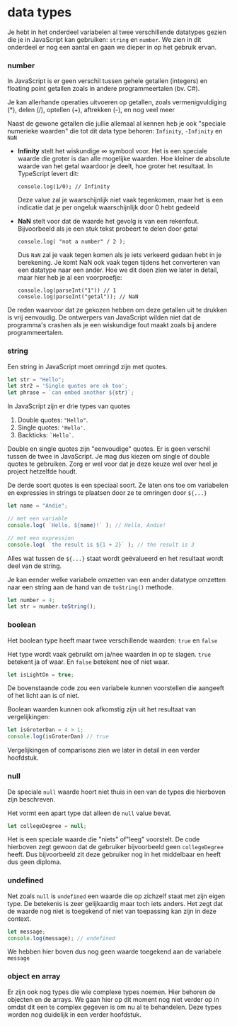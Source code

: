 # data types

Je hebt in het onderdeel variabelen al twee verschillende datatypes gezien die je in JavaScript kan gebruiken: `string` en `number`. We zien in dit onderdeel er nog een aantal en gaan we dieper in op het gebruik ervan.

### number

In JavaScript is er geen verschil tussen gehele getallen (integers) en floating point getallen zoals in andere programmeertalen (bv. C#).

Je kan allerhande operaties uitvoeren op getallen, zoals vermenigvuldiging (\*), delen (/), optellen (+), aftrekken (-), en nog veel meer

Naast de gewone getallen die jullie allemaal al kennen heb je ook "speciale numerieke waarden" die tot dit data type behoren: `Infinity`, `-Infinity` en `NaN`

*   **Infinity** stelt het wiskundige ∞ symbool voor. Het is een speciale waarde die groter is dan alle mogelijke waarden. Hoe kleiner de absolute waarde van het getal waardoor je deelt, hoe groter het resultaat. In TypeScript levert dit:

    ```
    console.log(1/0); // Infinity
    ```

    Deze value zal je waarschijnlijk niet vaak tegenkomen, maar het is een indicatie dat je per ongeluk waarschijnlijk door 0 hebt gedeeld
*   **NaN** stelt voor dat de waarde het gevolg is van een rekenfout. Bijvoorbeeld als je een stuk tekst probeert te delen door getal

    ```
    console.log( "not a number" / 2 );
    ```

    Dus `NaN` zal je vaak tegen komen als je iets verkeerd gedaan hebt in je berekening. Je komt NaN ook vaak tegen tijdens het converteren van een datatype naar een ander. Hoe we dit doen zien we later in detail, maar hier heb je al een voorproefje:

    ```
    console.log(parseInt("1")) // 1
    console.log(parseInt("getal")); // NaN
    ```

De reden waarvoor dat ze gekozen hebben om deze getallen uit te drukken is vrij eenvoudig. De ontwerpers van JavaScript wilden niet dat de programma's crashen als je een wiskundige fout maakt zoals bij andere programmeertalen.

### string

Een string in JavaScript moet omringd zijn met quotes.

```typescript
let str = "Hello";
let str2 = 'Single quotes are ok too';
let phrase = `can embed another ${str}`;
```

In JavaScript zijn er drie types van quotes

1. Double quotes: `"Hello"`.
2. Single quotes: `'Hello'`.
3. Backticks: `` `Hello` ``.

Double en single quotes zijn "eenvoudige" quotes. Er is geen verschil tussen de twee in JavaScript. Je mag dus kiezen om single of double quotes te gebruiken. Zorg er wel voor dat je deze keuze wel over heel je project hetzelfde houdt.

De derde soort quotes is een speciaal soort. Ze laten ons toe om variabelen en expressies in strings te plaatsen door ze te omringen door `${...}`

```javascript
let name = "Andie";

// met een variable
console.log( `Hello, ${name}!` ); // Hello, Andie!

// met een expression
console.log( `the result is ${1 + 2}` ); // the result is 3
```

Alles wat tussen de `${...}` staat wordt geëvalueerd en het resultaat wordt deel van de string.

Je kan eender welke variabele omzetten van een ander datatype omzetten naar een string aan de hand van de `toString()` methode.

```javascript
let number = 4;
let str = number.toString();
```

### boolean

Het boolean type heeft maar twee verschillende waarden: `true` en `false`

Het type wordt vaak gebruikt om ja/nee waarden in op te slagen. `true` betekent ja of waar. En `false` betekent nee of niet waar.

```javascript
let isLightOn = true;
```

De bovenstaande code zou een variabele kunnen voorstellen die aangeeft of het licht aan is of niet.

Boolean waarden kunnen ook afkomstig zijn uit het resultaat van vergelijkingen:

```javascript
let isGroterDan = 4 > 1;
console.log(isGroterDan) // true
```

Vergelijkingen of comparisons zien we later in detail in een verder hoofdstuk.

### null

De speciale `null` waarde hoort niet thuis in een van de types die hierboven zijn beschreven.

Het vormt een apart type dat alleen de `null` value bevat.

```javascript
let collegeDegree = null;
```

Het is een speciale waarde die "niets" of"leeg" voorstelt. De code hierboven zegt gewoon dat de gebruiker bijvoorbeeld geen `collegeDegree` heeft. Dus bijvoorbeeld zit deze gebruiker nog in het middelbaar en heeft dus geen diploma.

### undefined

Net zoals `null` is `undefined` een waarde die op zichzelf staat met zijn eigen type. De betekenis is zeer gelijkaardig maar toch iets anders. Het zegt dat de waarde nog niet is toegekend of niet van toepassing kan zijn in deze context.

```javascript
let message;
console.log(message); // undefined
```

We hebben hier boven dus nog geen waarde toegekend aan de variabele `message`

### object en array

Er zijn ook nog types die wie complexe types noemen. Hier behoren de objecten en de arrays. We gaan hier op dit moment nog niet verder op in omdat dit een te complex gegeven is om nu al te behandelen. Deze types worden nog duidelijk in een verder hoofdstuk.
